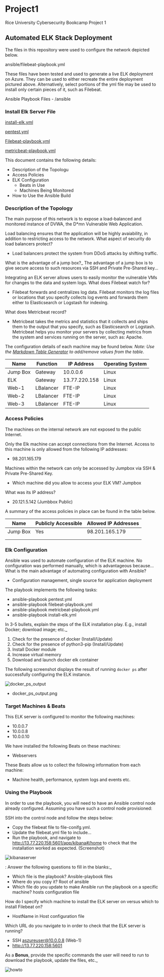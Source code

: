 # Project1
Rice University Cybersecurity Bookcamp Project 1


## Automated ELK Stack Deployment

The files in this repository were used to configure the network depicted below.

ansible/filebeat-playbook.yml

These files have been tested and used to generate a live ELK deployment on Azure. They can be used to either recreate the entire deployment pictured above. Alternatively, select portions of the yml file may be used to install only certain pieces of it, such as Filebeat.

Ansible Playbook Files - /ansible

### Install Elk Server File
 
[install-elk.yml](https://github.com/gbledsoeCMSP/Project1/blob/49c69a8f7e42303f5705606cba0af03b7ad68e07/ansible/install-elk.yml)

[pentest.yml](https://github.com/gbledsoeCMSP/Project1/blob/49c69a8f7e42303f5705606cba0af03b7ad68e07/ansible/pentest.yml)

[Filebeat-playbook.yml](https://github.com/gbledsoeCMSP/Project1/blob/2e5ee6a68ccdaa998c75ba838623af311ceeed32/ansible/filebeat-playbook.yml)

 [metricbeat-playbook.yml](https://github.com/gbledsoeCMSP/Project1/blob/49c69a8f7e42303f5705606cba0af03b7ad68e07/ansible/metricbeat-playbook.yml)
  
This document contains the following details:
- Description of the Topologu
- Access Policies
- ELK Configuration
  - Beats in Use
  - Machines Being Monitored
- How to Use the Ansible Build


### Description of the Topology

The main purpose of this network is to expose a load-balanced and monitored instance of DVWA, the D*mn Vulnerable Web Application.

Load balancing ensures that the application will be highly avaiability, in addition to restricting access to the network.
What aspect of security do load balancers protect?
- Load balancers protect the system from DDoS attacks by shifting traffic. 

What is the advantage of a jump box?_
The advantage of a jump box is to give secure access to such resources via SSH and Private Pre-Shared key... 


Integrating an ELK server allows users to easily monitor the vulnerable VMs for changes to the data and system logs.
What does Filebeat watch for?
- Filebeat forwards and centralizes log data. Filebeat monitors the log files or locations that you specify collects log events and forwards them either to Elasticsearch or Logstash for indexing.

What does Metricbeat record?
- Metricbeat takes the metrics and statistics that it collects and ships them to the output that you specify, such as Elasticsearch or Logstash. Metricbeat helps you monitor your servers by collecting metrics from the system and services running on the server, such as: Apache.


The configuration details of each machine may be found below.
_Note: Use the [Markdown Table Generator](http://www.tablesgenerator.com/markdown_tables) to add/remove values from the table_.

| Name     | Function | IP Address  | Operating System |
|----------|----------|-------------|------------------|
| Jump Box | Gateway  | 10.0.0.6    | Linux            |
| ELK      | Gateway  |13.77.220.158| Linux            |
| Web-1    | LBalancer| FTE-IP      | Linux            |
| Web-2    | LBalancer| FTE-IP      | Linux            |
| Web-3    | LBalancer| FTE-IP      | Linux            |

### Access Policies

The machines on the internal network are not exposed to the public Internet. 

Only the Elk machine can accept connections from the Internet. Access to this machine is only allowed from the following IP addresses:
- 98.201.165.179

Machines within the network can only be accessed by Jumpbox via SSH & Private Pre-Shared Key.
- Which machine did you allow to access your ELK VM? Jumpbox

What was its IP address?
- 20.121.5.142 (Jumbbox Public)

A summary of the access policies in place can be found in the table below.

| Name     | Publicly Accessible | Allowed IP Addresses |
|----------|---------------------|----------------------|
| Jump Box | Yes                 | 98.201.165.179       |
|          |                     |                      |
|          |                     |                      |

### Elk Configuration

Ansible was used to automate configuration of the ELK machine. No configuration was performed manually, which is advantageous because...
What is the main advantage of automating configuration with Ansible?
- Configuration management, single source for application deployment

The playbook implements the following tasks:

- ansible-playbook pentest.yml
- ansible-playbook filebeat-playbook.yml
- ansible-playbook metricbeat-playbook.yml
- ansible-playbook install-elk.yml


In 3-5 bullets, explain the steps of the ELK installation play. E.g., install Docker; download image; etc._

1.  Check for the presence of docker (Install/Update)
2.  Check for the presence of python3-pip (Install/Update)
3.  Install Docker module
4.  Increase virtual memory
5.  Download and launch docker elk container


The following screenshot displays the result of running `docker ps` after successfully configuring the ELK instance.

![docker_ps_output](https://user-images.githubusercontent.com/94094793/155827216-18af9fb5-38ce-4bb5-bd21-ac6b6feb597f.png)

- docker_ps_output.png

### Target Machines & Beats
This ELK server is configured to monitor the following machines:

- 10.0.0.7
- 10.0.0.8
- 10.0.0.10


We have installed the following Beats on these machines:
- Webservers

These Beats allow us to collect the following information from each machine:
- Machine health, performance, system logs and events etc.  

### Using the Playbook
In order to use the playbook, you will need to have an Ansible control node already configured. Assuming you have such a control node provisioned: 

SSH into the control node and follow the steps below:
- Copy the filebeat file to file-conifg.yml.
- Update the filebeat.yml file to include...
- Run the playbook, and navigate to http://13.77.220.158:5601/app/kibana#/home to check that the installation worked as expected.  (Screenshot)

![kibanaserver](https://user-images.githubusercontent.com/94094793/155827131-8506dcbb-7c51-4220-a635-1a0ebea4094e.png)

: Answer the following questions to fill in the blanks:_
- Which file is the playbook? Ansible-playbook files   
- Where do you copy it? Root of ansible 
- Which file do you update to make Ansible run the playbook on a specific machine? hosts configuration file

How do I specify which machine to install the ELK server on versus which to install Filebeat on?
- HostName in Host configuration file

Which URL do you navigate to in order to check that the ELK server is running?
- SSH aszureuser@10.0.0.8 (Web-1)
- http://13.77.220.158:5601

As a **Bonus**, provide the specific commands the user will need to run to download the playbook, update the files, etc._

![howto](https://user-images.githubusercontent.com/94094793/155827322-e123c837-067b-45ee-98da-f5a145bb7983.png)
